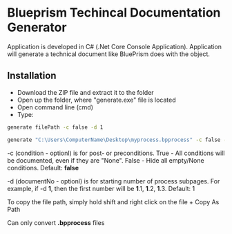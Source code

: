 # Blueprism Techincal Documentation Generator

Application is developed in C# (.Net Core Console Application). Application will generate a technical document like BluePrism does with the object.

## Installation

 - Download the ZIP file and extract it to the folder
 - Open up the folder, where "generate.exe" file is located
 - Open command line (cmd)
 - Type:
```sh
generate filePath -c false -d 1
```

```sh
generate "C:\Users\ComputerName\Desktop\myprocess.bpprocess" -c false -d 2.1
```

-c (condition - optionl) is for post- or preconditions. True - All conditions will be documented, even if they are "None". False - Hide all empty/None conditions. Default: **false**

-d (documentNo - optionl) is for starting number of process subpages. For example, if -d **1**, then the first number will be **1**.1, **1**.2, **1**.3. Default: 1

To copy the file path, simply hold shift and right click on the file + Copy As Path

Can only convert **.bpprocess** files